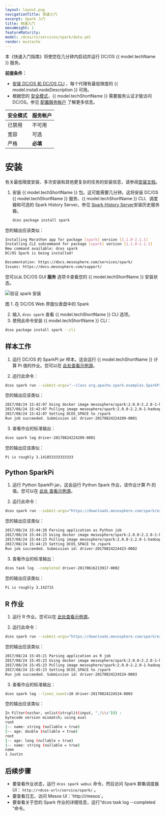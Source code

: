 ```yaml
---
layout: layout.pug
navigationTitle: 快速入门
excerpt: Spark 入门
title: 快速入门
menuWeight: 1
featureMaturity:
model: /dcos/cn/services/spark/data.yml
render: mustache
---
```


本《快速入门指南》将使您在几分钟内启动并运行 DC/OS {{ model.techName }} 服务。

**前提条件：**

- [安装 DC/OS 和 DC/OS CLI](/dcos/cn/1.11//installing/) ，每个代理有最低限度的 {{ model.install.nodeDescription }} 可用。
- 根据您的 [安全模式](/dcos/cn/1.11/security/)，{{ model.techShortName }} 需要服务认证才能访问 DC/OS。参见 [配置服务帐户](/dcos/cn/services/spark/2.3.1-2.2.1-2/security/#provisioning-a-service-account) 了解更多信息。

| 安全模式 | 服务帐户 |
|-----------|-----------|
| 已禁用 | 不可用 |
| 宽容 | 可选 |
| 严格 | **必填** |


# 安装

有关最低限度安装、多次安装和其他更复杂的任务的安装信息，请参阅[安装文档](/dcos/cn/services/spark/2.3.1-2.2.1-2/install/)。
1. 安装 {{ model.techShortName }} 包。这可能需要几分钟。这将安装 DC/OS {{ model.techShortName }} 服务、{{ model.techShortName }} CLI、调度器和可选的 Spark History Server。参见 [Spark History Server](/dcos/cn/services/spark/2.3.1-2.2.1-2/history-server/)安装历史服务器。

    ```bash
    dcos package install spark
    ```
    
 您的输出应该类似：
    
```bash
Installing Marathon app for package [spark] version [1.1.0-2.1.1]
Installing CLI subcommand for package [spark] version [1.1.0-2.1.1]
New command available: dcos spark
DC/OS Spark is being installed!

Documentation: https://docs.mesosphere.com/services/spark/
Issues: https://docs.mesosphere.com/support/
```

 您可以从 DC/OS GUI **服务** 选项卡查看您的 {{ model.techShortName }} 安装状态。
       
 ![验证 spark 安装](/dcos/cn/services/img/spark-dashboard.png)

 图 1. 在 DC/OS Web 界面仪表盘中的 Spark
   
2. 输入 `dcos spark` 查看 {{ model.techShortName }} CLI 选项。
1. 使用此命令安装 {{ model.techShortName }} CLI：
     
```bash
dcos package install spark --cli
```
## 样本工作

1. 运行 DC/OS 的 SparkPi jar 样本。这会运行 {{ model.techShortName }} 计算 Pi 值的作业。您可以在 [此处查看示例源](https://downloads.mesosphere.com/spark/assets/spark-examples_2.11-2.0.1.jar)。

 1. 运行此命令：

```bash
dcos spark run --submit-args="--class org.apache.spark.examples.SparkPi https://downloads.mesosphere.com/spark/assets/spark-examples_2.11-2.0.1.jar 30"
```
        
 您的输出应该类似：
        
```bash
2017/08/24 15:42:07 Using docker image mesosphere/spark:2.0.0-2.2.0-1-hadoop-2.6 for drivers
2017/08/24 15:42:07 Pulling image mesosphere/spark:2.0.0-2.2.0-1-hadoop-2.6 for executors, by default. To bypass set spark.mesos.executor.docker.forcePullImage=false
2017/08/24 15:42:07 Setting DCOS_SPACE to /spark
Run job succeeded. Submission id: driver-20170824224209-0001
```       
3. 查看作业的标准输出：
    
```bash
dcos spark log driver-20170824224209-0001
```
        
 您的输出应该类似：
        
```bash
Pi is roughly 3.141853333333333
```
## Python SparkPi

1. 运行 Python SparkPi jar。这会运行 Python Spark 作业，该作业计算 Pi 的值。您可以在 [此处 查看示例源](https://downloads.mesosphere.com/spark/examples/pi.py)。

1. 运行此命令：
    
```bash
dcos spark run --submit-args="https://downloads.mesosphere.com/spark/examples/pi.py 30"
``` 
        
 您的输出应该类似：
        
```bash
2017/08/24 15:44:20 Parsing application as Python job
2017/08/24 15:44:23 Using docker image mesosphere/spark:2.0.0-2.2.0-1-hadoop-2.6 for drivers
2017/08/24 15:44:23 Pulling image mesosphere/spark:2.0.0-2.2.0-1-hadoop-2.6 for executors, by default. To bypass set spark.mesos.executor.docker.forcePullImage=false
2017/08/24 15:44:23 Setting DCOS_SPACE to /spark
Run job succeeded. Submission id: driver-20170824224423-0002
```
        
3. 查看作业的标准输出：
    
```bash
dcos task log --completed driver-20170616213917-0002
```
        
 您的输出应该类似：
        
```bash
Pi is roughly 3.142715
```
##  R 作业

1. 运行 R 作业。您可以在 [此处查看示例源](https://downloads.mesosphere.com/spark/examples/dataframe.R)。

1. 运行此命令：
    
```bash
dcos spark run --submit-args="https://downloads.mesosphere.com/spark/examples/dataframe.R"
```
        
 您的输出应该类似：
        
```bash
2017/08/24 15:45:21 Parsing application as R job
2017/08/24 15:45:23 Using docker image mesosphere/spark:2.0.0-2.2.0-1-hadoop-2.6 for drivers
2017/08/24 15:45:23 Pulling image mesosphere/spark:2.0.0-2.2.0-1-hadoop-2.6 for executors, by default. To bypass set spark.mesos.executor.docker.forcePullImage=false
2017/08/24 15:45:23 Setting DCOS_SPACE to /spark
Run job succeeded. Submission id: driver-20170824224524-0003
```
        
3. 查看作业的标准输出：
    
```bash
dcos spark log --lines_count=10 driver-20170824224524-0003
```
        
 您的输出应该类似：
        
```bash
In Filter(nzchar, unlist(strsplit(input, ",|\\s"))) :
bytecode version mismatch; using eval
root
|-- name: string (nullable = true)
|-- age: double (nullable = true)
root
|-- age: long (nullable = true)
|-- name: string (nullable = true)
name
1 Justin        
```

## 后续步骤

- 要查看作业状态，运行 `dcos spark webui` 命令，然后访问 Spark 群集调度器 UI： `http://<dcos-url>/service/spark/` 。
- 要查看日志，访问 Mesos UI：'http://<your-master-ip>/mesos`。
- 要查看关于您的 Spark 作业的详细信息，运行“dcos task log --completed <submissionId>”命令。
